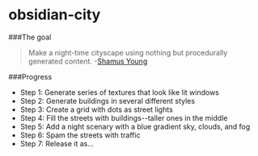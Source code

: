 obsidian-city
=============

###The goal
> Make a night-time cityscape using nothing but procedurally
generated content. -[Shamus Young](https://www.youtube.com/watch?v=-d2-PtK4F6Y)


###Progress
* Step 1: Generate series of textures that look like lit windows
* Step 2: Generate buildings in several different styles
* Step 3: Create a grid with dots as street lights
* Step 4: Fill the streets with buildings--taller ones in the middle
* Step 5: Add a night scenary with a blue gradient sky, clouds, and fog
* Step 6: Spam the streets with traffic
* Step 7: Release it as...
